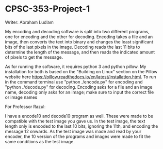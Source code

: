 # CPSC-353-Project-1

Writer: Abraham Ludlam

My encoding and decoding software is split into two different programs, one for encoding and the other for decoding. Encoding takes
a file and an image, then converts the text into binary and changes the least significant bits of the last pixels in the image.
Decoding reads the last 11 bits to determine the length of the message, and then reads the indicated amount of pixels to get the message.


As for running the software, it requires python 3 and python pillow. My installation for both is based on the "Building on Linux" 
section on the Pillow website here https://pillow.readthedocs.io/en/latest/installation.html. To run in the command terminal
use "python ./encode.py" for encoding and "python ./decode.py" for decoding. Encoding asks for a file and an image name, decoding only
asks for an image; make sure to input the correct file or image names



For Professor Razul:

I have a encode10 and decode10 program as well. These were made to be compatible with the test image you gave us. In the test image, the text length only is encoded to the last 10 bits, ignoring the 11th, and encoding the message 12 onwards. As the test image was made and read by your encoder, the 10 version of the programs and images were made to fit the same conditions as the test image.
